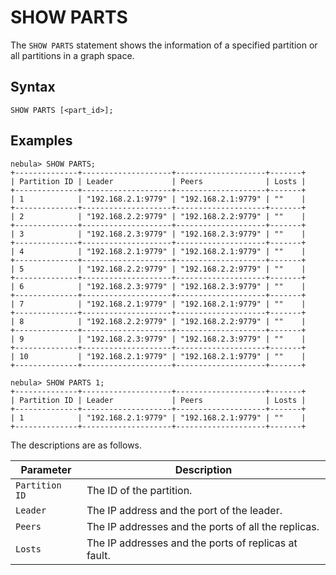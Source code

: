 # SHOW PARTS

The `SHOW PARTS` statement shows the information of a specified partition or all partitions in a graph space.

## Syntax

```ngql
SHOW PARTS [<part_id>];
```

## Examples

```ngql
nebula> SHOW PARTS;
+--------------+--------------------+--------------------+-------+
| Partition ID | Leader             | Peers              | Losts |
+--------------+--------------------+--------------------+-------+
| 1            | "192.168.2.1:9779" | "192.168.2.1:9779" | ""    |
+--------------+--------------------+--------------------+-------+
| 2            | "192.168.2.2:9779" | "192.168.2.2:9779" | ""    |
+--------------+--------------------+--------------------+-------+
| 3            | "192.168.2.3:9779" | "192.168.2.3:9779" | ""    |
+--------------+--------------------+--------------------+-------+
| 4            | "192.168.2.1:9779" | "192.168.2.1:9779" | ""    |
+--------------+--------------------+--------------------+-------+
| 5            | "192.168.2.2:9779" | "192.168.2.2:9779" | ""    |
+--------------+--------------------+--------------------+-------+
| 6            | "192.168.2.3:9779" | "192.168.2.3:9779" | ""    |
+--------------+--------------------+--------------------+-------+
| 7            | "192.168.2.1:9779" | "192.168.2.1:9779" | ""    |
+--------------+--------------------+--------------------+-------+
| 8            | "192.168.2.2:9779" | "192.168.2.2:9779" | ""    |
+--------------+--------------------+--------------------+-------+
| 9            | "192.168.2.3:9779" | "192.168.2.3:9779" | ""    |
+--------------+--------------------+--------------------+-------+
| 10           | "192.168.2.1:9779" | "192.168.2.1:9779" | ""    |
+--------------+--------------------+--------------------+-------+

nebula> SHOW PARTS 1;
+--------------+--------------------+--------------------+-------+
| Partition ID | Leader             | Peers              | Losts |
+--------------+--------------------+--------------------+-------+
| 1            | "192.168.2.1:9779" | "192.168.2.1:9779" | ""    |
+--------------+--------------------+--------------------+-------+
```

The descriptions are as follows.

| Parameter | Description |
| - | - |
| `Partition ID` | The ID of the partition. |
| `Leader` | The IP address and the port of the leader. |
| `Peers` | The IP addresses and the ports of all the replicas. |
| `Losts` | The IP addresses and the ports of replicas at fault. |
